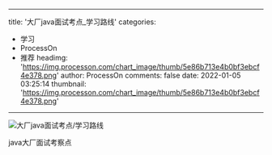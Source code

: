 
---
title: '大厂java面试考点_学习路线'
categories: 
 - 学习
 - ProcessOn
 - 推荐
headimg: 'https://img.processon.com/chart_image/thumb/5e86b713e4b0bf3ebcf4e378.png'
author: ProcessOn
comments: false
date: 2022-01-05 03:25:14
thumbnail: 'https://img.processon.com/chart_image/thumb/5e86b713e4b0bf3ebcf4e378.png'
---

<div>   
<img class="thumb" alt="大厂java面试考点/学习路线" src="https://img.processon.com/chart_image/thumb/5e86b713e4b0bf3ebcf4e378.png" referrerpolicy="no-referrer">
<p>java大厂面试考察点</p>  
</div>
            